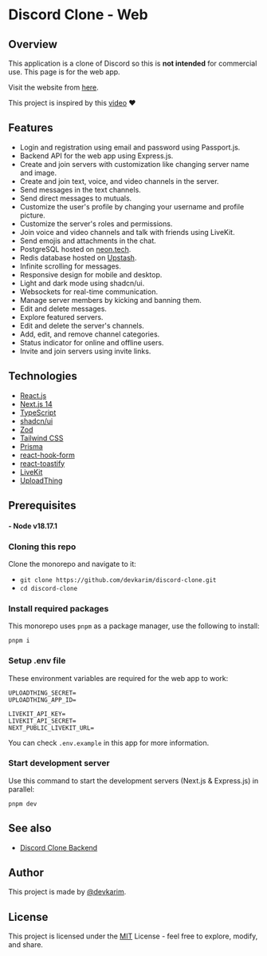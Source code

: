 # Discord Clone - Web

## Overview

This application is a clone of Discord so this is **not intended** for commercial use. This page is for the web app.

Visit the website from [here](https://discord-clone.karimwael.com).

This project is inspired by this [video](https://www.youtube.com/watch?v=ZbX4Ok9YX94) ❤️

## Features

- Login and registration using email and password using Passport.js.
- Backend API for the web app using Express.js.
- Create and join servers with customization like changing server name and image.
- Create and join text, voice, and video channels in the server.
- Send messages in the text channels.
- Send direct messages to mutuals.
- Customize the user's profile by changing your username and profile picture.
- Customize the server's roles and permissions.
- Join voice and video channels and talk with friends using LiveKit.
- Send emojis and attachments in the chat.
- PostgreSQL hosted on [neon.tech](https://neon.tech).
- Redis database hosted on [Upstash](https://upstash.com).
- Infinite scrolling for messages.
- Responsive design for mobile and desktop.
- Light and dark mode using shadcn/ui.
- Websockets for real-time communication.
- Manage server members by kicking and banning them.
- Edit and delete messages.
- Explore featured servers.
- Edit and delete the server's channels.
- Add, edit, and remove channel categories.
- Status indicator for online and offline users.
- Invite and join servers using invite links.

## Technologies

- [React.js](https://react.dev)
- [Next.js 14](https://nextjs.org)
- [TypeScript](https://www.typescriptlang.org)
- [shadcn/ui](https://ui.shadcn.com/)
- [Zod](https://zod.dev)
- [Tailwind CSS](https://tailwindcss.com)
- [Prisma](https://www.prisma.io)
- [react-hook-form](https://react-hook-form.com)
- [react-toastify](https://fkhadra.github.io/react-toastify)
- [LiveKit](https://livekit.io)
- [UploadThing](https://uploadthing.com)

## Prerequisites

#### - Node v18.17.1

### Cloning this repo

Clone the monorepo and navigate to it:

- `git clone https://github.com/devkarim/discord-clone.git`
- `cd discord-clone`

### Install required packages

This monorepo uses `pnpm` as a package manager, use the following to install:

```
pnpm i
```

### Setup .env file

These environment variables are required for the web app to work:

```
UPLOADTHING_SECRET=
UPLOADTHING_APP_ID=

LIVEKIT_API_KEY=
LIVEKIT_API_SECRET=
NEXT_PUBLIC_LIVEKIT_URL=
```

You can check `.env.example` in this app for more information.

### Start development server

Use this command to start the development servers (Next.js & Express.js) in parallel:

```
pnpm dev
```

## See also

- [Discord Clone Backend](https://github.com/devkarim/discord-clone/tree/main/apps/backend)

## Author

This project is made by [@devkarim](https://github.com/devkarim).

## License

This project is licensed under the [MIT](https://github.com/devkarim/discord-clone/blob/main/LICENSE.md) License - feel free to explore, modify, and share.
